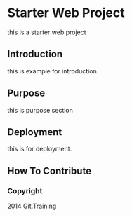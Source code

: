 # Starter Web Project

this is a starter web project

## Introduction

this is example for introduction.

## Purpose

this is purpose section

## Deployment

this is for deployment.

## How To Contribute

### Copyright
2014 Git.Training